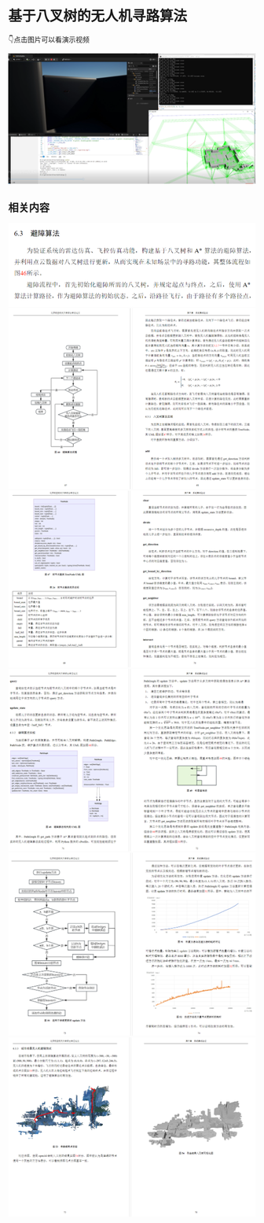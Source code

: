 # 基于八叉树的无人机寻路算法
👇点击图片可以看演示视频

[![演示视频](figures/cover.png)](https://www.bilibili.com/video/BV1RMhdzVEpr)

## 相关内容
![](figures/1.png)
![](figures/2.png)
![](figures/3.png)
![](figures/4.png)
![](figures/5.png)
![](figures/6.png)